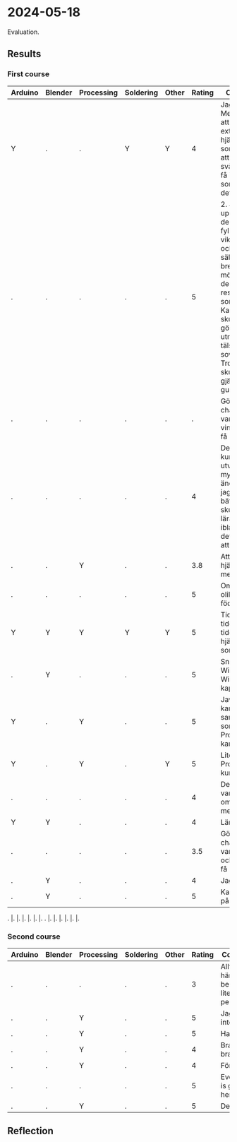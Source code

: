 # 2024-05-18

Evaluation.

## Results

### First course

Arduino|Blender|Processing|Soldering|Other|Rating|Comment
-------|-------|----------|---------|-----|------|-------------------------------------------
Y      |.      |.         |Y        |Y    |4     |Jag vet ej. Men kanske att ge lite extra mer hjälp till den som tycker att det är svår. Och att få igång den som tycker det är svårt
.      |.      |.         |.        |.    |5     |2. Jag upplever att dessa kurser fyller en viktig plats och att det säls så brensam möjligt med deom reslinger somtimes. Kanske skule man göra det mer utmanade tälsånnen sovnherman. Tror iloen skulle gjädjas gudet
.      |.      |.         |.        |.    |.     |Göra challanges varje och vinnare ska få Robux
.      |.      |.         |.        |.    |4     |Det är en bra kurs och jag utväcklas mycket. Det ända som jag kunna bli bättre är det skulle bli fler lärare för att ibland så tar det lång tid att få hjälp
.      |.      |Y         |.        |.    |3.8   |Att Richel hjälper lite mer
.      |.      |.         |.        |.    |5     |Om vi firar olikas födelsedagar
Y      |Y      |Y         |Y        |Y    |5     |Tidigare tider. Längre tider. Mer hjälp till de som har gj
.      |Y      |.         |.        |.    |5     |Snabbare WiFi. Bättre WiFi kapacitet
Y      |.      |Y         |.        |.    |5     |Javakurs kansk. Pa samma tid som Processing kanske
Y      |.      |Y         |.        |Y    |5     |Lite fler Processing kursböcker
.      |.      |.         |.        |.    |4     |Det skulla vara bättre om vi hade mer tid
Y      |Y      |.         |.        |.    |4     |Längre tid
.      |.      |.         |.        |.    |3.5   |Göra challenges varje kurs och vinnare få Robux
.      |Y      |.         |.        |.    |4     |Jag vet inte
.      |Y      |.         |.        |.    |5     |Kan vina rika på rasten

.      |.      |.         |.        |.    |.     |.
.      |.      |.         |.        |.    |.     |.

### Second course

Arduino|Blender|Processing|Soldering|Other|Rating|Comment
-------|-------|----------|---------|-----|------|-------------------------------------------
.      |.      |.         |.        |.    |3     |Allt är bra här. Vi behöver lite mer personal
.      |.      |Y         |.        |.    |5     |Jag orkar inte skriva
.      |.      |Y         |.        |.    |5     |Har inget
.      |.      |Y         |.        |.    |4     |Bra kurs, bra lärare
.      |.      |Y         |.        |.    |4     |För långt
.      |.      |.         |.        |.    |5     |Everything is grate here
.      |.      |Y         |.        |.    |5     |Den är bra

## Reflection
